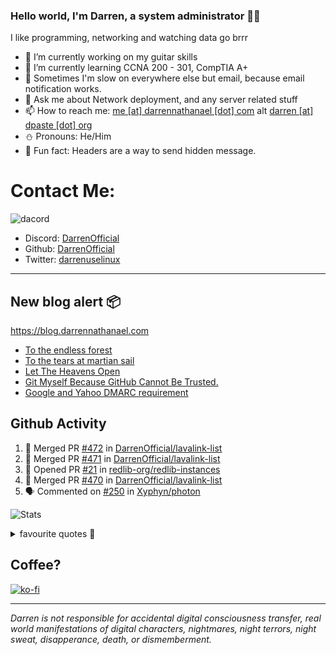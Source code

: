 ### Hello world, I'm Darren, a system administrator 👨‍💻
I like programming, networking and watching data go brrr


- 🔭 I’m currently working on my guitar skills
- 🌴 I’m currently learning CCNA 200 - 301, CompTIA A+ 
- 🚀 Sometimes I'm slow on everywhere else but email, because email notification works.
- 💬 Ask me about Network deployment, and any server related stuff 
- 📫 How to reach me: [me [at] darrennathanael [dot] com](mailto:me@darrennathanael.com) alt [darren [at] dpaste [dot] org](mailto:darren@dpaste.org)
- ⛄️ Pronouns: He/Him
- 🍪 Fun fact: Headers are a way to send hidden message.

# Contact Me:

![dacord](https://discord.c99.nl/widget/theme-4/508296903960821771.png)

- Discord: [DarrenOfficial](https://discord.darrennathanael.com)
- Github: [DarrenOfficial](https://github.com/DarrenOfficial)
- Twitter: [darrenuselinux](https://twitter.com/darrenuselinux)


---
## New blog alert 📦
https://blog.darrennathanael.com
<!-- BLOG-POST-LIST:START -->
- [To the endless forest](https://blog.darrennathanael.com/posts/to-the-endless-forest/)
- [To the tears at martian sail](https://blog.darrennathanael.com/posts/to-the-tears-at-martian-sail/)
- [Let The Heavens Open](https://blog.darrennathanael.com/posts/let-the-heavens-open/)
- [Git Myself Because GitHub Cannot Be Trusted.](https://blog.darrennathanael.com/posts/git-myself/)
- [Google and Yahoo DMARC requirement](https://blog.darrennathanael.com/posts/dmarc-it/)
<!-- BLOG-POST-LIST:END -->

## Github Activity
<!--START_SECTION:activity-->
1. 🎉 Merged PR [#472](https://github.com/DarrenOfficial/lavalink-list/pull/472) in [DarrenOfficial/lavalink-list](https://github.com/DarrenOfficial/lavalink-list)
2. 🎉 Merged PR [#471](https://github.com/DarrenOfficial/lavalink-list/pull/471) in [DarrenOfficial/lavalink-list](https://github.com/DarrenOfficial/lavalink-list)
3. 💪 Opened PR [#21](https://github.com/redlib-org/redlib-instances/pull/21) in [redlib-org/redlib-instances](https://github.com/redlib-org/redlib-instances)
4. 🎉 Merged PR [#470](https://github.com/DarrenOfficial/lavalink-list/pull/470) in [DarrenOfficial/lavalink-list](https://github.com/DarrenOfficial/lavalink-list)
5. 🗣 Commented on [#250](https://github.com/Xyphyn/photon/pull/250#issuecomment-1999620744) in [Xyphyn/photon](https://github.com/Xyphyn/photon)
<!--END_SECTION:activity-->


![Stats](https://github-readme-stats.vercel.app/api?username=DarrenOfficial&layout=compact&hide_border=true&hide_title=true&count_private=true&include_all_commits=true&show_icons=true&bg_color=00000000&text_color=c3c6ce&icon_color=4e64f7)


<details>
<summary>favourite quotes 🍻</summary>
<br>
<i>"Always trust what others say or write without ever questioning them. Especially their code."</i> -Albert Einstein
<br><br>
  <i>"If she this easy, then she prolly got a diseasy"</i> -Dr Martin Luther King
  <br><br>
  <i>"If a woman is giving you what you want, it is deception."</i> -Sun Tzu, Art of War
</details>


## Coffee?

[![ko-fi](https://ko-fi.com/img/githubbutton_sm.svg)](https://ko-fi.com/R6R1311CB)

---

_Darren is not responsible for accidental digital consciousness transfer, real world manifestations of digital characters, nightmares, night terrors, night sweat, disapperance, death, or dismemberment._
